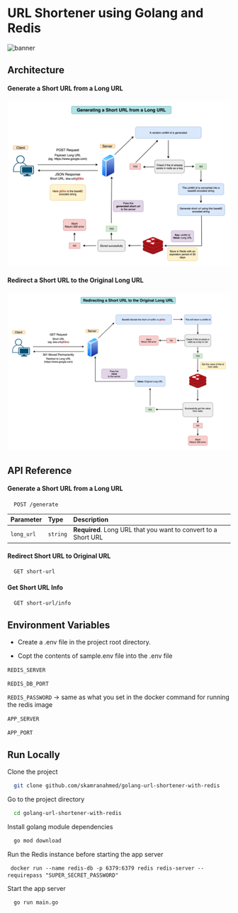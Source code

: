 # URL Shortener using Golang and Redis
![banner](https://socialify.git.ci/skamranahmed/golang-url-shortener-with-redis/image?description=1&font=Inter&language=1&owner=1&pattern=Floating%20Cogs&theme=Light)


## Architecture

#### Generate a Short URL from a Long URL
![generate-short-url-from-long-url]

#### Redirect a Short URL to the Original Long URL
![redirect-short-url-to-long-url]

## API Reference

#### Generate a Short URL from a Long URL

```http
  POST /generate
```

| Parameter | Type     | Description                |
| :-------- | :------- | :------------------------- |
| `long_url` | `string` | **Required**. Long URL that you want to convert to a Short URL |

#### Redirect Short URL to Original URL

```http
  GET short-url
```

#### Get Short URL Info

```http
  GET short-url/info
```


## Environment Variables

- Create a .env file in the project root directory.

- Copt the contents of sample.env file into the .env file

`REDIS_SERVER`

`REDIS_DB_PORT`

`REDIS_PASSWORD` -> same as what you set in the docker command for running the redis image

`APP_SERVER`

`APP_PORT`

## Run Locally

Clone the project

```bash
  git clone github.com/skamranahmed/golang-url-shortener-with-redis
```

Go to the project directory

```bash
  cd golang-url-shortener-with-redis
```

Install golang module dependencies

```bash
  go mod download
```

Run the Redis instance before starting the app server
```docker
 docker run --name redis-db -p 6379:6379 redis redis-server --requirepass "SUPER_SECRET_PASSWORD"
```

Start the app server

```bash
  go run main.go
```

[generate-short-url-from-long-url]: architecture/url-shortener-1.png
[redirect-short-url-to-long-url]: architecture/url-shortener-2.png
